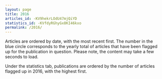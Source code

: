 ```yaml
---
layout: page
title: 2016
articles_id: -KV9hekrLOdU47mjQiYD
statistics_id: -KVfdyRGhyGx8KI46kxo
permalink: /2016/
---
```


Articles are ordered by date, with the most recent first.  The number in the blue circle corresponds to the yearly total of articles that have been flagged up for the publication in question. Please note, the content may take a few seconds to load.

Under the statistics tab, publications are ordered by the number of articles flagged up in 2016, with the highest first.
